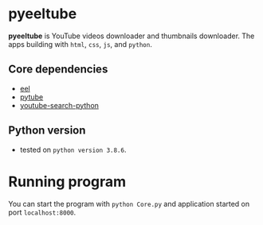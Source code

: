 # pyeeltube
**pyeeltube** is YouTube videos downloader and thumbnails downloader. The apps building with `html`, `css`, `js`, and `python`.

## Core dependencies
- [eel](https://github.com/samuelhwilliams/Eel)
- [pytube](https://github.com/nficano/pytube)
- [youtube-search-python](https://github.com/alexmercerind/youtube-search-python)

## Python version
- tested on `python version 3.8.6`.

# Running program
You can start the program with `python Core.py` and application started on port `localhost:8000`.
